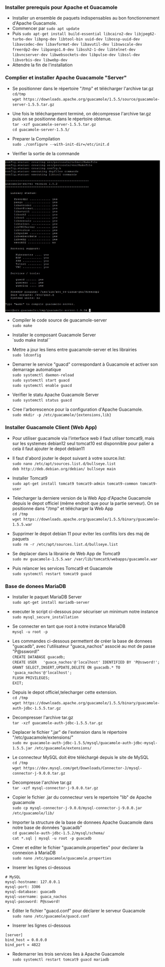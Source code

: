 ### Installer prerequis pour Apache et Guacamole
  
- Installer un ensemble de paquets indispensables au bon fonctionnement d'Apache Guacamole.  
- Commencer par `sudo apt update`  
- Puis `sudo apt-get install build-essential libcairo2-dev libjpeg62-turbo-dev libpng-dev libtool-bin uuid-dev libossp-uuid-dev libavcodec-dev libavformat-dev libavutil-dev libswscale-dev freerdp2-dev libpango1.0-dev libssh2-1-dev libtelnet-dev libvncserver-dev libwebsockets-dev libpulse-dev libssl-dev libvorbis-dev libwebp-dev`
- Attendre la fin de l'installation
  
### Complier et installer Apache Guacamole "Server"
  
- Se positionner dans le répertoire "/tmp" et télécharger l'archive tar.gz  
`cd/tmp`     
`wget https://downloads.apache.org/guacamole/1.5.5/source/guacamole-server-1.5.5.tar.gz`
  
- Une fois le téléchargement terminé, on décompresse l'archive tar.gz puis on se positionne dans le répertoire obtenue.  
`tar -xzf guacamole-server-1.5.5.tar.gz`  
`cd guacamole-server-1.5.5/`
  
- Preparer la Compilation  
`sudo ./configure --with-init-dir=/etc/init.d` 
- Verifier la sortie de la commande
  
![](https://github.com/WildCodeSchool/TSSR-2402-P3-G3-BuildYourInfra-Ekoloclast/blob/main/S17/Ressources%20Guacamole/Compilation-configure.png)
  
  
  
- Compiler le code source de guacamole-server  
`sudo make`
- Installer le composant Guacamole Server  
`sudo make instal``
  
- Mettre a jour les liens entre guacamole-server et les librairies  
`sudo ldconfig`
  
- Demarrer le service "guacd" correspondant à Guacamole et activer son demarrage automatique  
`sudo systemctl daemon-reload`  
`sudo systemctl start guacd`  
`sudo systemctl enable guacd`  
  
- Verifier le statu Apache Guacamole Server  
`sudo systemctl status guacd`  
  
- Cree l'arborescence pour la configuration d'Apache Guacamole.  
`sudo mkdir -p /etc/guacamole/{extensions,lib}`
  
  
### Installer Guacamole Client (Web App)  
  
- Pour utiliser guacamole via l'interface web il faut utilser tomcat9, mais sur les systemes debian12 seul tomcat10 est disponnible pour palier a cela il faut ajouter le depot debian11

- Il faut d'abord jouter le depot suivant à votre source.list:  
`sudo nano /etc/apt/sources.list.d/bullseye.list`   
`deb http://deb.debian.org/debian/ bullseye main `
  
- Installer Tomcat9  
`sudo apt-get install tomcat9 tomcat9-admin tomcat9-common tomcat9-user` 
  
- Telecharger la derniere version de la Web App d'Apache Guacamole depuis le depot officiel (même endroit que pour la partie serveur). On se positionne dans "/tmp" et télécharger la Web App  
`cd /tmp`  
`wget https://downloads.apache.org/guacamole/1.5.5/binary/guacamole-1.5.5.war`  
  
- Supprimer le depot debian 11 pour eviter les conflits lors des maj de paquets  
`sudo rm -r /etc/apt/sources.list.d/bullseye.list`  

- Se deplacer dans la librairie de Web App de Tomcat9  
`sudo mv guacamole-1.5.5.war /var/lib/tomcat9/webapps/guacamole.war`
  
- Puis relancer les services Tomcat9 et Guacamole  
`sudo systemctl restart tomcat9 guacd`
  
### Base de donees MariaDB
  
- Installer le paquet MariaDB Server  
`sudo apt-get install mariadb-server`
  
- executer le script ci-dessous pour sécuriser un minimum notre instance  
`sudo mysql_secure_installation`
  
- Se connecter en tant que root à notre instance MariaDB  
`mysql -u root -p`
  
- Les commandes ci-dessous permettent de créer la base de donnees "guacadb", avec l'utilisateur "guaca_nachos" associé au mot de passe "P@ssword!"  
`CREATE DATABASE guacadb;`  
`CREATE USER   'guaca_nachos'@'localhost' IDENTIFIED BY 'P@ssword!';`   
`GRANT SELECT,INSERT,UPDATE,DELETE ON guacadb.* TO 'guaca_nachos'@'localhost';`     
`FLUSH PRIVILEGES;`   
`EXIT;`
  
- Depuis le depot officiel,telecharger cette extension.  
`cd /tmp`  
`wget https://downloads.apache.org/guacamole/1.5.5/binary/guacamole-auth-jdbc-1.5.5.tar.gz`  
  
- Decompresser l'archive tar.gz  
`tar -xzf guacamole-auth-jdbc-1.5.5.tar.gz`  
  
- Deplacer le fichier ".jar" de l'extension dans le répertoire "/etc/guacamole/extensions/"  
`sudo mv guacamole-auth-jdbc-1.5.5/mysql/guacamole-auth-jdbc-mysql-1.5.5.jar /etc/guacamole/extensions/`  
  
- Le connecteur MySQL doit être téléchargé depuis le site de MySQL  
`cd /tmp`  
`wget https://dev.mysql.com/get/Downloads/Connector-J/mysql-connector-j-9.0.0.tar.gz`
  
- Decompresse l'archive tar.gz  
`tar -xzf mysql-connector-j-9.0.0.tar.gz`
  
- Copier le fichier .jar du connecteur vers le repertoire "lib" de Apache guacamole  
`sudo cp mysql-connector-j-9.0.0/mysql-connector-j-9.0.0.jar /etc/guacamole/lib/`  
  
- Importer la structure de la base de donnees Apache Guacamole dans notre base de données "guacadb"  
`cd guacamole-auth-jdbc-1.5.2/mysql/schema/`  
`cat *.sql | mysql -u root -p guacadb` 
  
- Creer et editer le fichier "guacamole.properties" pour declarer la connexion à MariaDB  
`sudo nano /etc/guacamole/guacamole.properties`  
- Inserer les lignes ci-dessous  
```
# MySQL  
mysql-hostname: 127.0.0.1  
mysql-port: 3306  
mysql-database: guacadb  
mysql-username: guaca_nachos  
mysql-password: P@ssword!
```
  
- Editer le fichier "guacd.conf" pour déclarer le serveur Guacamole  
`sudo nano /etc/guacamole/guacd.conf`  
  
- Inserer les lignes ci-dessous  
```
[server] 
bind_host = 0.0.0.0
bind_port = 4822
```
  
- Redemarrer les trois services lies à Apache Guacamole  
`sudo systemctl restart tomcat9 guacd mariadb`  

